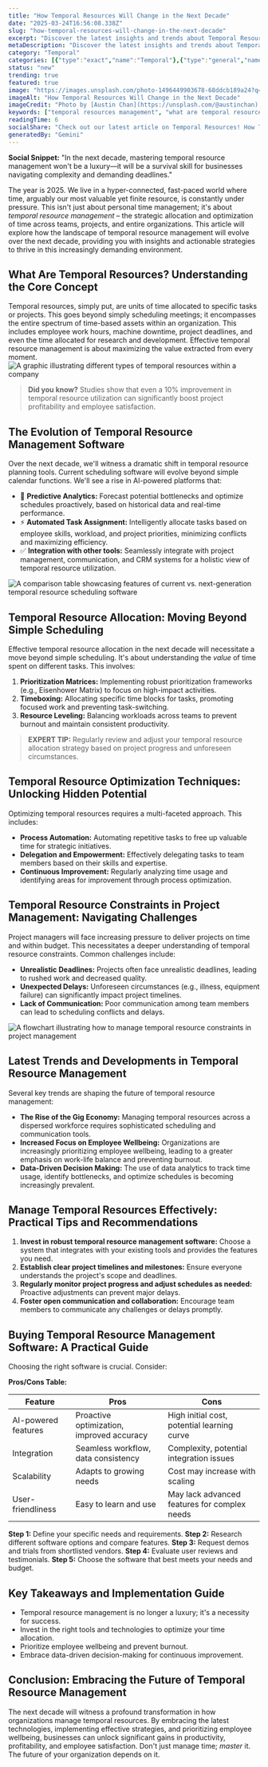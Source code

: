 ```yaml
---
title: "How Temporal Resources Will Change in the Next Decade"
date: "2025-03-24T16:56:08.338Z"
slug: "how-temporal-resources-will-change-in-the-next-decade"
excerpt: "Discover the latest insights and trends about Temporal Resources. This comprehensive guide covers everything you need to know about Temporal Resources in 2025."
metaDescription: "Discover the latest insights and trends about Temporal Resources. This comprehensive guide covers everything you need to know about Temporal Resources in 2..."
category: "Temporal"
categories: [{"type":"exact","name":"Temporal"},{"type":"general","name":"Project Management"},{"type":"medium","name":"Software Engineering"},{"type":"specific","name":"Scheduling Algorithms"},{"type":"niche","name":"Resource Allocation"}]
status: "new"
trending: true
featured: true
image: "https://images.unsplash.com/photo-1496449903678-68ddcb189a24?q=85&w=1200&fit=max&fm=webp&auto=compress"
imageAlt: "How Temporal Resources Will Change in the Next Decade"
imageCredit: "Photo by [Austin Chan](https://unsplash.com/@austinchan) on Unsplash"
keywords: ["temporal resources management", "what are temporal resources", "temporal resource allocation", "temporal resource scheduling software", "best temporal resource planning tools", "manage temporal resources effectively", "temporal resource optimization techniques", "temporal resource constraints in project management", "buying temporal resource management software", "improve temporal resource utilization"]
readingTime: 6
socialShare: "Check out our latest article on Temporal Resources! How Temporal Resources Will Change in the Next Decade #temporal resources management #what are temporal resources #temporal resource allocation"
generatedBy: "Gemini"
---
```




**Social Snippet:**  "In the next decade, mastering temporal resource management won't be a luxury—it will be a survival skill for businesses navigating complexity and demanding deadlines."

The year is 2025.  We live in a hyper-connected, fast-paced world where time, arguably our most valuable yet finite resource, is constantly under pressure.  This isn't just about personal time management; it's about *temporal resource management* – the strategic allocation and optimization of time across teams, projects, and entire organizations.  This article will explore how the landscape of temporal resource management will evolve over the next decade, providing you with insights and actionable strategies to thrive in this increasingly demanding environment.

## What Are Temporal Resources?  Understanding the Core Concept

Temporal resources, simply put, are units of time allocated to specific tasks or projects.  This goes beyond simply scheduling meetings; it encompasses the entire spectrum of time-based assets within an organization.  This includes employee work hours, machine downtime, project deadlines, and even the time allocated for research and development.  Effective temporal resource management is about maximizing the value extracted from every moment.  ![A graphic illustrating different types of temporal resources within a company](https://images.unsplash.com/photo-1451187580459-43490279c0fa?q=85&w=1200&fit=max&fm=webp&auto=compress)

> **Did you know?** Studies show that even a 10% improvement in temporal resource utilization can significantly boost project profitability and employee satisfaction.

## The Evolution of Temporal Resource Management Software

Over the next decade, we'll witness a dramatic shift in temporal resource planning tools.  Current scheduling software will evolve beyond simple calendar functions. We'll see a rise in AI-powered platforms that:

* 🔑 **Predictive Analytics:**  Forecast potential bottlenecks and optimize schedules proactively, based on historical data and real-time performance.
* ⚡ **Automated Task Assignment:**  Intelligently allocate tasks based on employee skills, workload, and project priorities, minimizing conflicts and maximizing efficiency.
* ✅ **Integration with other tools:** Seamlessly integrate with project management, communication, and CRM systems for a holistic view of temporal resource utilization.

![A comparison table showcasing features of current vs. next-generation temporal resource scheduling software](https://images.unsplash.com/photo-1484417894907-623942c8ee29?q=85&w=1200&fit=max&fm=webp&auto=compress)

## Temporal Resource Allocation:  Moving Beyond Simple Scheduling

Effective temporal resource allocation in the next decade will necessitate a move beyond simple scheduling.  It's about understanding the *value* of time spent on different tasks.  This involves:

1. **Prioritization Matrices:** Implementing robust prioritization frameworks (e.g., Eisenhower Matrix) to focus on high-impact activities.
2. **Timeboxing:**  Allocating specific time blocks for tasks, promoting focused work and preventing task-switching.
3. **Resource Leveling:**  Balancing workloads across teams to prevent burnout and maintain consistent productivity.

> **EXPERT TIP:** Regularly review and adjust your temporal resource allocation strategy based on project progress and unforeseen circumstances.

## Temporal Resource Optimization Techniques:  Unlocking Hidden Potential

Optimizing temporal resources requires a multi-faceted approach.  This includes:

* **Process Automation:**  Automating repetitive tasks to free up valuable time for strategic initiatives.
* **Delegation and Empowerment:**  Effectively delegating tasks to team members based on their skills and expertise.
* **Continuous Improvement:**  Regularly analyzing time usage and identifying areas for improvement through process optimization.

## Temporal Resource Constraints in Project Management:  Navigating Challenges

Project managers will face increasing pressure to deliver projects on time and within budget. This necessitates a deeper understanding of temporal resource constraints.  Common challenges include:

* **Unrealistic Deadlines:**  Projects often face unrealistic deadlines, leading to rushed work and decreased quality.
* **Unexpected Delays:**  Unforeseen circumstances (e.g., illness, equipment failure) can significantly impact project timelines.
* **Lack of Communication:** Poor communication among team members can lead to scheduling conflicts and delays.

![A flowchart illustrating how to manage temporal resource constraints in project management](https://images.unsplash.com/photo-1517976487492-5750f3195933?q=85&w=1200&fit=max&fm=webp&auto=compress)

## Latest Trends and Developments in Temporal Resource Management

Several key trends are shaping the future of temporal resource management:

* **The Rise of the Gig Economy:**  Managing temporal resources across a dispersed workforce requires sophisticated scheduling and communication tools.
* **Increased Focus on Employee Wellbeing:**  Organizations are increasingly prioritizing employee wellbeing, leading to a greater emphasis on work-life balance and preventing burnout.
* **Data-Driven Decision Making:**  The use of data analytics to track time usage, identify bottlenecks, and optimize schedules is becoming increasingly prevalent.

## Manage Temporal Resources Effectively:  Practical Tips and Recommendations

1. **Invest in robust temporal resource management software:** Choose a system that integrates with your existing tools and provides the features you need.
2. **Establish clear project timelines and milestones:**  Ensure everyone understands the project's scope and deadlines.
3. **Regularly monitor project progress and adjust schedules as needed:**  Proactive adjustments can prevent major delays.
4. **Foster open communication and collaboration:**  Encourage team members to communicate any challenges or delays promptly.

## Buying Temporal Resource Management Software:  A Practical Guide

Choosing the right software is crucial.  Consider:

**Pros/Cons Table:**

| Feature           | Pros                                       | Cons                                        |
|--------------------|--------------------------------------------|---------------------------------------------|
| AI-powered features | Proactive optimization, improved accuracy    | High initial cost, potential learning curve |
| Integration        | Seamless workflow, data consistency         | Complexity, potential integration issues     |
| Scalability        | Adapts to growing needs                     | Cost may increase with scaling               |
| User-friendliness   | Easy to learn and use                       | May lack advanced features for complex needs |

**Step 1:** Define your specific needs and requirements.
**Step 2:** Research different software options and compare features.
**Step 3:** Request demos and trials from shortlisted vendors.
**Step 4:** Evaluate user reviews and testimonials.
**Step 5:** Choose the software that best meets your needs and budget.

## Key Takeaways and Implementation Guide

* Temporal resource management is no longer a luxury; it's a necessity for success.
* Invest in the right tools and technologies to optimize your time allocation.
* Prioritize employee wellbeing and prevent burnout.
* Embrace data-driven decision-making for continuous improvement.

## Conclusion: Embracing the Future of Temporal Resource Management

The next decade will witness a profound transformation in how organizations manage temporal resources.  By embracing the latest technologies, implementing effective strategies, and prioritizing employee wellbeing, businesses can unlock significant gains in productivity, profitability, and employee satisfaction. Don't just manage time; *master* it.  The future of your organization depends on it. 
